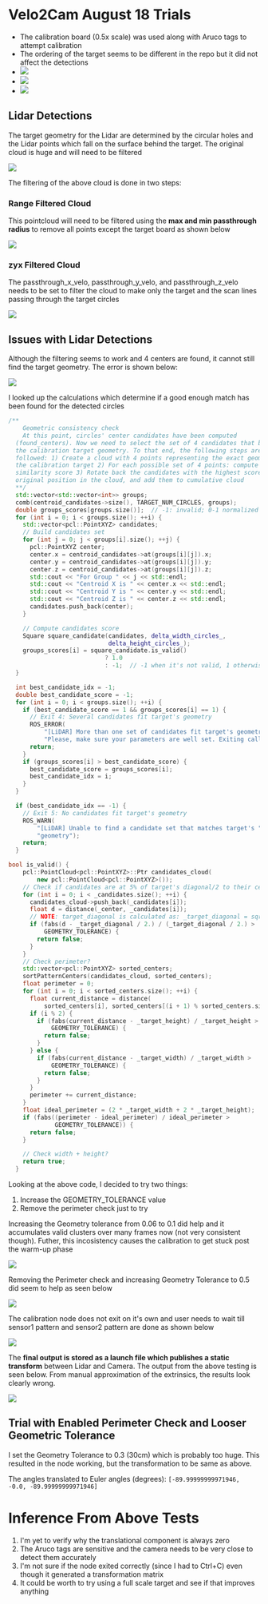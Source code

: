 # Velo2Cam August 18 Trials

- The calibration board (0.5x scale) was used along with Aruco tags to attempt calibration
- The ordering of the target seems to be different in the repo but it did not affect the detections
- ![](/velo2cam_calibration/documentation/images/orig_target_board.png)
- ![](/velo2cam_calibration/documentation/images/mono_target_detections.png)
- ![](/velo2cam_calibration/documentation/images/mono_target_desinations.png)

## Lidar Detections

The target geometry for the Lidar are determined by the circular holes and the Lidar
points which fall on the surface behind the target. The original cloud is huge and
will need to be filtered

![](/velo2cam_calibration/documentation/images/raw_cloud.png)

The filtering of the above cloud is done in two steps:

### Range Filtered Cloud

This pointcloud will need to be filtered using the **max and min passthrough radius** to
remove all points except the target board as shown below

![](/velo2cam_calibration/documentation/images/range_filtered_cloud.png)

### zyx Filtered Cloud

The passthrough_x_velo, passthrough_y_velo, and passthrough_z_velo needs to be set to filter
the cloud to make only the target and the scan lines passing through the target circles

![](/velo2cam_calibration/documentation/images/filtered_target_cloud.png)

## Issues with Lidar Detections

Although the filtering seems to work and 4 centers are found, it cannot still find the
target geometry. The error is shown below:

![](/velo2cam_calibration/documentation/images/lidar_calib_issue.png)

I looked up the calculations which determine if a good enough match has been found
for the detected circles

```cpp
/**
    Geometric consistency check
    At this point, circles' center candidates have been computed
  (found_centers). Now we need to select the set of 4 candidates that best fit
  the calibration target geometry. To that end, the following steps are
  followed: 1) Create a cloud with 4 points representing the exact geometry of
  the calibration target 2) For each possible set of 4 points: compute
  similarity score 3) Rotate back the candidates with the highest score to their
  original position in the cloud, and add them to cumulative cloud
  **/
  std::vector<std::vector<int>> groups;
  comb(centroid_candidates->size(), TARGET_NUM_CIRCLES, groups);
  double groups_scores[groups.size()];  // -1: invalid; 0-1 normalized score
  for (int i = 0; i < groups.size(); ++i) {
    std::vector<pcl::PointXYZ> candidates;
    // Build candidates set
    for (int j = 0; j < groups[i].size(); ++j) {
      pcl::PointXYZ center;
      center.x = centroid_candidates->at(groups[i][j]).x;
      center.y = centroid_candidates->at(groups[i][j]).y;
      center.z = centroid_candidates->at(groups[i][j]).z;
      std::cout << "For Group " << j << std::endl;
      std::cout << "Centroid X is " << center.x << std::endl;
      std::cout << "Centroid Y is " << center.y << std::endl;
      std::cout << "Centroid Z is " << center.z << std::endl;
      candidates.push_back(center);
    }

    // Compute candidates score
    Square square_candidate(candidates, delta_width_circles_,
                            delta_height_circles_);
    groups_scores[i] = square_candidate.is_valid()
                           ? 1.0
                           : -1;  // -1 when it's not valid, 1 otherwise
  }

  int best_candidate_idx = -1;
  double best_candidate_score = -1;
  for (int i = 0; i < groups.size(); ++i) {
    if (best_candidate_score == 1 && groups_scores[i] == 1) {
      // Exit 4: Several candidates fit target's geometry
      ROS_ERROR(
          "[LiDAR] More than one set of candidates fit target's geometry. "
          "Please, make sure your parameters are well set. Exiting callback");
      return;
    }
    if (groups_scores[i] > best_candidate_score) {
      best_candidate_score = groups_scores[i];
      best_candidate_idx = i;
    }
  }

  if (best_candidate_idx == -1) {
    // Exit 5: No candidates fit target's geometry
    ROS_WARN(
        "[LiDAR] Unable to find a candidate set that matches target's "
        "geometry");
    return;
  }
```

```cpp
bool is_valid() {
    pcl::PointCloud<pcl::PointXYZ>::Ptr candidates_cloud(
        new pcl::PointCloud<pcl::PointXYZ>());
    // Check if candidates are at 5% of target's diagonal/2 to their centroid
    for (int i = 0; i < _candidates.size(); ++i) {
      candidates_cloud->push_back(_candidates[i]);
      float d = distance(_center, _candidates[i]);
      // NOTE: target_diagonal is calculated as: _target_diagonal = sqrt(pow(width, 2) + pow(height, 2));
      if (fabs(d - _target_diagonal / 2.) / (_target_diagonal / 2.) >
          GEOMETRY_TOLERANCE) {
        return false;
      }
    }
    // Check perimeter?
    std::vector<pcl::PointXYZ> sorted_centers;
    sortPatternCenters(candidates_cloud, sorted_centers);
    float perimeter = 0;
    for (int i = 0; i < sorted_centers.size(); ++i) {
      float current_distance = distance(
          sorted_centers[i], sorted_centers[(i + 1) % sorted_centers.size()]);
      if (i % 2) {
        if (fabs(current_distance - _target_height) / _target_height >
            GEOMETRY_TOLERANCE) {
          return false;
        }
      } else {
        if (fabs(current_distance - _target_width) / _target_width >
            GEOMETRY_TOLERANCE) {
          return false;
        }
      }
      perimeter += current_distance;
    }
    float ideal_perimeter = (2 * _target_width + 2 * _target_height);
    if (fabs((perimeter - ideal_perimeter) / ideal_perimeter >
             GEOMETRY_TOLERANCE)) {
      return false;
    }

    // Check width + height?
    return true;
  }
```

Looking at the above code, I decided to try two things:
1. Increase the GEOMETRY_TOLERANCE value
2. Remove the perimeter check just to try

Increasing the Geometry tolerance from 0.06 to 0.1 did help and it accumulates valid clusters
over many frames now (not very consistent though). Futher, this incosistency
causes the calibration to get stuck post the warm-up phase

![](/velo2cam_calibration/documentation/images/geometry_tol_0.1.png)

Removing the Perimeter check and increasing Geometry Tolerance to 0.5 did seem to help
as seen below

![](/velo2cam_calibration/documentation/images/geometry_tol_0.5_no_perimeter.png)

The calibration node does not exit on it's own and user needs to wait till sensor1 pattern
and sensor2 pattern are done as shown below

![](/velo2cam_calibration/documentation/images/calib_ready.png)

The **final output is stored as a launch file which publishes a static transform** between
Lidar and Camera. The output from the above testing is seen below. From manual approximation
of the extrinsics, the results look clearly wrong.

![](/velo2cam_calibration/documentation/images/bad_calib_result.png)


## Trial with Enabled Perimeter Check and Looser Geometric Tolerance

I set the Geometry Tolerance to 0.3 (30cm) which is probably too huge. This resulted
in the node working, but the transformation to be same as above.

The angles translated to Euler angles (degrees): ```[-89.99999999971946, -0.0, -89.99999999971946]```

# Inference From Above Tests

1. I'm yet to verify why the translational component is always zero
2. The Aruco tags are sensitive and the camera needs to be very close to detect them accurately
3. I'm not sure if the node exited correctly (since I had to Ctrl+C) even though it generated a transformation matrix
4. It could be worth to try using a full scale target and see if that improves anything